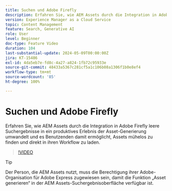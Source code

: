 ```yaml
---
title: Suchen und Adobe Firefly
description: Erfahren Sie, wie AEM Assets durch die Integration in Adobe Firefly leere Suchergebnisse in ein produktives Erlebnis der Asset-Generierung umwandelt.
version: Experience Manager as a Cloud Service
topic: Content Management
feature: Search, Generative AI
role: User
level: Beginner
doc-type: Feature Video
duration: 104
last-substantial-update: 2024-05-09T00:00:00Z
jira: KT-15486
exl-id: 4da5eb7e-fd8c-4a27-a824-1fb72c95933e
source-git-commit: 48433a5367c281cf5a1c106b08a1306f1b0e8ef4
workflow-type: tm+mt
source-wordcount: '85'
ht-degree: 100%

---
```


# Suchen und Adobe Firefly

Erfahren Sie, wie AEM Assets durch die Integration in Adobe Firefly leere Suchergebnisse in ein produktives Erlebnis der Asset-Generierung umwandelt und es Benutzenden damit ermöglicht, Assets mühelos zu finden und direkt in ihren Workflow zu laden.

>[!VIDEO](https://video.tv.adobe.com/v/3429070/?learn=on)


>[!TIP]
>
> Der Person, die AEM Assets nutzt, muss die Berechtigung ihrer Adobe-Organisation für Adobe Express zugewiesen sein, damit die Funktion „Asset generieren“ in der AEM Assets-Suchergebnisoberfläche verfügbar ist.
